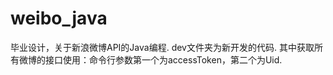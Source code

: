 weibo_java
==========

毕业设计，关于新浪微博API的Java编程.
dev文件夹为新开发的代码.
其中获取所有微博的接口使用：命令行参数第一个为accessToken，第二个为Uid.
